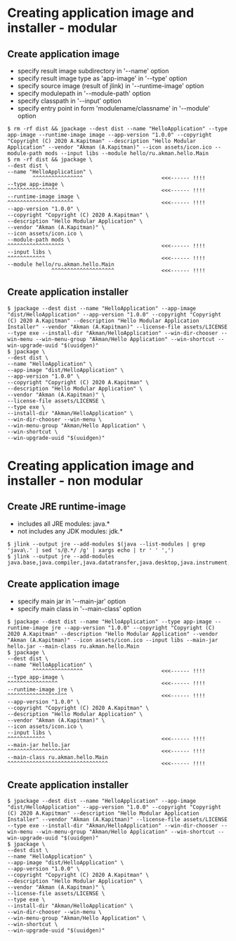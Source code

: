 # Creating application image and installer - modular

## Create application image

- specify result image subdirectory in '--name' option
- specify result image type as 'app-image' in '--type' option
- specify source image (result of jlink) in '--runtime-image' option
- specify modulepath in '--module-path' option
- specify classpath in '--input' option
- specify entry point in form 'modulename/classname' in '--module' option

```console
$ rm -rf dist && jpackage --dest dist --name "HelloApplication" --type app-image --runtime-image image --app-version "1.0.0" --copyright "Copyright (C) 2020 A.Kapitman" --description "Hello Modular Application" --vendor "Akman (A.Kapitman)" --icon assets/icon.ico --module-path mods --input libs --module hello/ru.akman.hello.Main
$ rm -rf dist && jpackage \
--dest dist \
--name "HelloApplication" \
        ^^^^^^^^^^^^^^^^                         <<<------ !!!!
--type app-image \
^^^^^^^^^^^^^^^^                                 <<<------ !!!!
--runtime-image image \
^^^^^^^^^^^^^^^^^^^^^                            <<<------ !!!!
--app-version "1.0.0" \
--copyright "Copyright (C) 2020 A.Kapitman" \
--description "Hello Modular Application" \
--vendor "Akman (A.Kapitman)" \
--icon assets/icon.ico \
--module-path mods \
^^^^^^^^^^^^^^^^^^                               <<<------ !!!!
--input libs \
^^^^^^^^^^^^                                     <<<------ !!!!
--module hello/ru.akman.hello.Main
              ^^^^^^^^^^^^^^^^^^^^               <<<------ !!!!
```

## Create application installer

```console
$ jpackage --dest dist --name "HelloApplication" --app-image "dist/HelloApplication" --app-version "1.0.0" --copyright "Copyright (C) 2020 A.Kapitman" --description "Hello Modular Application Installer" --vendor "Akman (A.Kapitman)" --license-file assets/LICENSE --type exe --install-dir "Akman/HelloApplication" --win-dir-chooser --win-menu --win-menu-group "Akman/Hello Application" --win-shortcut --win-upgrade-uuid "$(uuidgen)"
$ jpackage \
--dest dist \
--name "HelloApplication" \
--app-image "dist/HelloApplication" \
--app-version "1.0.0" \
--copyright "Copyright (C) 2020 A.Kapitman" \
--description "Hello Modular Application" \
--vendor "Akman (A.Kapitman)" \
--license-file assets/LICENSE \
--type exe \
--install-dir "Akman/HelloApplication" \
--win-dir-chooser --win-menu \
--win-menu-group "Akman/Hello Application" \
--win-shortcut \
--win-upgrade-uuid "$(uuidgen)"
```

# Creating application image and installer - non modular

## Create JRE runtime-image

- includes all JRE modules: java.*
- not includes any JDK modules: jdk.*

```console
$ jlink --output jre --add-modules $(java --list-modules | grep 'java\.' | sed 's/@.*/ /g' | xargs echo | tr ' ' ',')
$ jlink --output jre --add-modules java.base,java.compiler,java.datatransfer,java.desktop,java.instrument,java.logging,java.management,java.management.rmi,java.naming,java.net.http,java.prefs,java.rmi,java.scripting,java.se,java.security.jgss,java.security.sasl,java.smartcardio,java.sql,java.sql.rowset,java.transaction.xa,java.xml,java.xml.crypto
```

## Create application image

- specify main jar in '--main-jar' option
- specify main class in '--main-class' option

```console
$ jpackage --dest dist --name "HelloApplication" --type app-image --runtime-image jre --app-version "1.0.0" --copyright "Copyright (C) 2020 A.Kapitman" --description "Hello Modular Application" --vendor "Akman (A.Kapitman)" --icon assets/icon.ico --input libs --main-jar hello.jar --main-class ru.akman.hello.Main
$ jpackage \
--dest dist \
--name "HelloApplication" \
        ^^^^^^^^^^^^^^^^                         <<<------ !!!!
--type app-image \
^^^^^^^^^^^^^^^^                                 <<<------ !!!!
--runtime-image jre \
^^^^^^^^^^^^^^^^^^^                              <<<------ !!!!
--app-version "1.0.0" \
--copyright "Copyright (C) 2020 A.Kapitman" \
--description "Hello Modular Application" \
--vendor "Akman (A.Kapitman)" \
--icon assets/icon.ico \
--input libs \
^^^^^^^^^^^^                                     <<<------ !!!!
--main-jar hello.jar
^^^^^^^^^^^^^^^^^^^^                             <<<------ !!!!
--main-class ru.akman.hello.Main
^^^^^^^^^^^^^^^^^^^^^^^^^^^^^^^^                 <<<------ !!!!
```

## Create application installer

```console
$ jpackage --dest dist --name "HelloApplication" --app-image "dist/HelloApplication" --app-version "1.0.0" --copyright "Copyright (C) 2020 A.Kapitman" --description "Hello Modular Application Installer" --vendor "Akman (A.Kapitman)" --license-file assets/LICENSE --type exe --install-dir "Akman/HelloApplication" --win-dir-chooser --win-menu --win-menu-group "Akman/Hello Application" --win-shortcut --win-upgrade-uuid "$(uuidgen)"
$ jpackage \
--dest dist \
--name "HelloApplication" \
--app-image "dist/HelloApplication" \
--app-version "1.0.0" \
--copyright "Copyright (C) 2020 A.Kapitman" \
--description "Hello Modular Application" \
--vendor "Akman (A.Kapitman)" \
--license-file assets/LICENSE \
--type exe \
--install-dir "Akman/HelloApplication" \
--win-dir-chooser --win-menu \
--win-menu-group "Akman/Hello Application" \
--win-shortcut \
--win-upgrade-uuid "$(uuidgen)"
```
